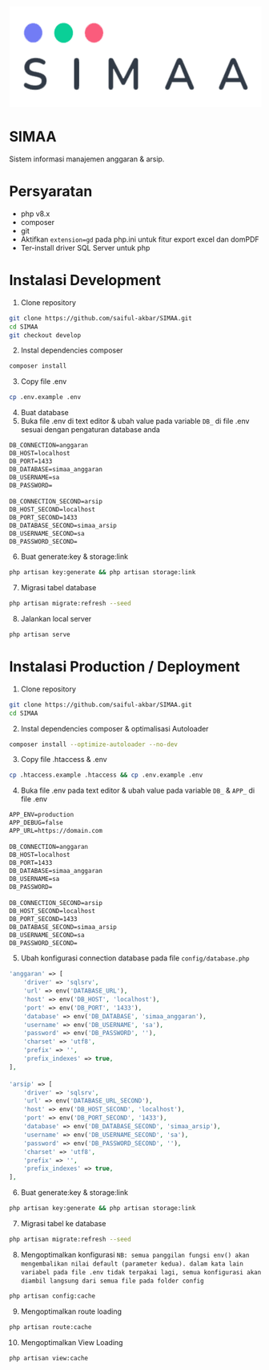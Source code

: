 <div align="center">
    <img
      loading="lazy"
      alt="logo"
      src="public/assets/images/logo/logo-dark.png"
      height="200"
    />
</div>

# SIMAA

Sistem informasi manajemen anggaran & arsip.

# Persyaratan

-   php v8.x
-   composer
-   git
-   Aktifkan `extension=gd` pada php.ini untuk fitur export excel dan domPDF
-   Ter-install driver SQL Server untuk php

# Instalasi Development

1.  Clone repository

```bash
git clone https://github.com/saiful-akbar/SIMAA.git
cd SIMAA
git checkout develop
```

2.  Instal dependencies composer

```bash
composer install
```

3.  Copy file .env

```bash
cp .env.example .env
```

4.  Buat database
5.  Buka file .env di text editor & ubah value pada variable `DB_` di file .env sesuai dengan pengaturan database anda

```
DB_CONNECTION=anggaran
DB_HOST=localhost
DB_PORT=1433
DB_DATABASE=simaa_anggaran
DB_USERNAME=sa
DB_PASSWORD=

DB_CONNECTION_SECOND=arsip
DB_HOST_SECOND=localhost
DB_PORT_SECOND=1433
DB_DATABASE_SECOND=simaa_arsip
DB_USERNAME_SECOND=sa
DB_PASSWORD_SECOND=
```

6.  Buat generate:key & storage:link

```bash
php artisan key:generate && php artisan storage:link
```

7. Migrasi tabel database

```bash
php artisan migrate:refresh --seed
```

8.  Jalankan local server

```bash
php artisan serve
```

# Instalasi Production / Deployment

1.  Clone repository

```bash
git clone https://github.com/saiful-akbar/SIMAA.git
cd SIMAA
```

2. Instal dependencies composer & optimalisasi Autoloader

```bash
composer install --optimize-autoloader --no-dev
```

3. Copy file .htaccess & .env

```bash
cp .htaccess.example .htaccess && cp .env.example .env
```

4.  Buka file .env pada text editor & ubah value pada variable `DB_` & `APP_` di file .env

```
APP_ENV=production
APP_DEBUG=false
APP_URL=https://domain.com

DB_CONNECTION=anggaran
DB_HOST=localhost
DB_PORT=1433
DB_DATABASE=simaa_anggaran
DB_USERNAME=sa
DB_PASSWORD=

DB_CONNECTION_SECOND=arsip
DB_HOST_SECOND=localhost
DB_PORT_SECOND=1433
DB_DATABASE_SECOND=simaa_arsip
DB_USERNAME_SECOND=sa
DB_PASSWORD_SECOND=
```

5. Ubah konfigurasi connection database pada file `config/database.php`

```php
'anggaran' => [
    'driver' => 'sqlsrv',
    'url' => env('DATABASE_URL'),
    'host' => env('DB_HOST', 'localhost'),
    'port' => env('DB_PORT', '1433'),
    'database' => env('DB_DATABASE', 'simaa_anggaran'),
    'username' => env('DB_USERNAME', 'sa'),
    'password' => env('DB_PASSWORD', ''),
    'charset' => 'utf8',
    'prefix' => '',
    'prefix_indexes' => true,
],

'arsip' => [
    'driver' => 'sqlsrv',
    'url' => env('DATABASE_URL_SECOND'),
    'host' => env('DB_HOST_SECOND', 'localhost'),
    'port' => env('DB_PORT_SECOND', '1433'),
    'database' => env('DB_DATABASE_SECOND', 'simaa_arsip'),
    'username' => env('DB_USERNAME_SECOND', 'sa'),
    'password' => env('DB_PASSWORD_SECOND', ''),
    'charset' => 'utf8',
    'prefix' => '',
    'prefix_indexes' => true,
],
```

6.  Buat generate:key & storage:link

```bash
php artisan key:generate && php artisan storage:link
```

7. Migrasi tabel ke database

```bash
php artisan migrate:refresh --seed
```

8. Mengoptimalkan konfigurasi `NB: semua panggilan fungsi env() akan mengembalikan nilai default (parameter kedua). dalam kata lain variabel pada file .env tidak terpakai lagi, semua konfigurasi akan diambil langsung dari semua file pada folder config`

```bash
php artisan config:cache
```

9. Mengoptimalkan route loading

```bash
php artisan route:cache
```

10. Mengoptimalkan View Loading

```bash
php artisan view:cache
```

